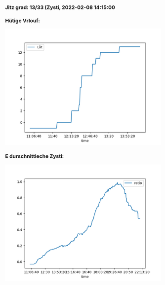 ### Jitz grad: 13/33 (Zysti, 2022-02-08 14:15:00

### Hütige Vrlouf:
![Graph](Today.png)

### E durschnittleche Zysti:
![Graph](Zysti.png)
